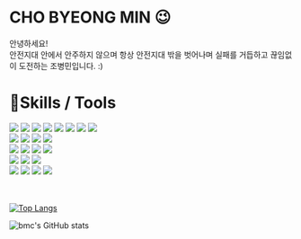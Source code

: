 # CHO BYEONG MIN 😉

안녕하세요! \
안전지대 안에서 안주하지 않으며 항상 안전지대 밖을 벗어나며 실패를 거듭하고 끊임없이 도전하는 조병민입니다. :) 

# 💪Skills / Tools

<div>
<img src="https://img.shields.io/badge/HTML5-E34F26?style=flat&logo=HTML5&logoColor=white"/>
<img src="https://img.shields.io/badge/CSS-1572B6?style=flat&logo=CSS3&logoColor=white"/>
<img src="https://img.shields.io/badge/JavaScript-F7DF1E?style=flat&logo=JavaScript&logoColor=white"/>
<img src="https://img.shields.io/badge/styled-component-DB7093?style=flat&logo=styled-components&logoColor=white"/>
<img src="https://img.shields.io/badge/Redux-764ABC?style=flat&logo=Redux&logoColor=white"/>
<img src="https://img.shields.io/badge/Axios-5A29E4?style=flat&logo=Axios&logoColor=white"/>
<img src="https://img.shields.io/badge/React Query-FF4154?style=flat&logo=React Query&logoColor=white"/>
<img src="https://img.shields.io/badge/Recoil-00CAFF?style=flat&logoColor=black"/>
 </div>
 
<div>
<img src="https://img.shields.io/badge/C-A8B9CC?style=flat&logo=C&logoColor=white"/>
<img src="https://img.shields.io/badge/C++-00599C?style=flat&logo=C++&logoColor=white"/>
<img src="https://img.shields.io/badge/C Sharp-239120?style=flat&logo=C Sharp&logoColor=white"/>
<img src="https://img.shields.io/badge/Python-3776AB?style=flat&logo=Python&logoColor=white"/>
</div>

<div>
<img src="https://img.shields.io/badge/Visual Studio-5C2D91?style=flat&logo=Visual Studio&logoColor=white"/>
<img src="https://img.shields.io/badge/Visual Studio Code-007ACC?style=flat&logo=Visual Studio Code&logoColor=white"/>
<img src="https://img.shields.io/badge/Unity-FFFFFF?style=flat&logo=Unity&logoColor=white"/>
  <img src="https://img.shields.io/badge/Android Studio-3DDC84?style=flat&logo=Android Studio&logoColor=white"/>
</div>
  
<div>
<img src="https://img.shields.io/badge/Photoshop-31A8FF?style=flat&logo=Adobe Photoshop&logoColor=white"/>
<img src="https://img.shields.io/badge/Illustrator-FF9A00?style=flat&logo=Adobe Illustrator&logoColor=white"/>
<img src="https://img.shields.io/badge/Premiere Pro-9999FF?style=flat&logo=Adobe Premiere Pro&logoColor=white"/>
</div>

<div>
<img src="https://img.shields.io/badge/AWS-232F3E?style=flat&logo=Amazon AWS&logoColor=white"/>
<img src="https://img.shields.io/badge/Git-F05032?style=flat&logo=Git&logoColor=white"/>
<img src="https://img.shields.io/badge/GitHub-181717?style=flat&logo=GitHub&logoColor=white"/>
<img src="https://img.shields.io/badge/Sourcetree-0052CC?style=flat&logo=Sourcetree&logoColor=white"/>
</div>
<br><br>

[![Top Langs](https://github-readme-stats.vercel.app/api/top-langs/?username=merrybmc&langs_count=8)](https://github.com/merrybmc/github-readme-stats)

![bmc's GitHub stats](https://github-readme-stats.vercel.app/api?username=merrybmc&show_icons=true&theme=radical)
<!-- 
[![Solved.ac Profile](http://mazassumnida.wtf/api/v2/generate_badge?boj=merrybmc)](https://solved.ac/merrybmc) -->
